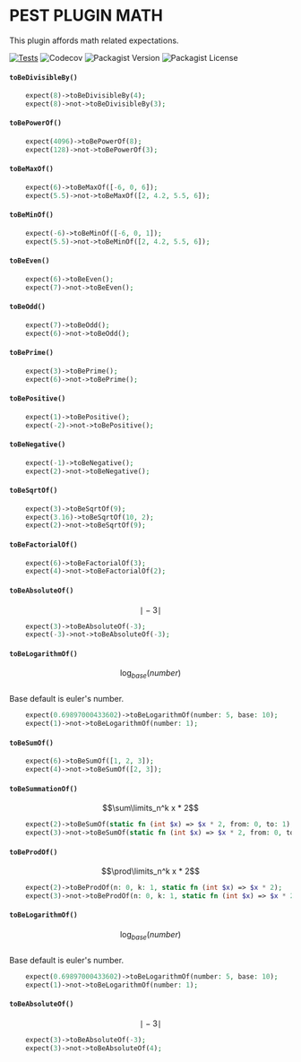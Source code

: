 # PEST PLUGIN MATH

This plugin affords math related expectations.


[![Tests](https://github.com/faissaloux/pest-plugin-math/actions/workflows/tests.yml/badge.svg)](https://github.com/faissaloux/pest-plugin-math/actions/workflows/tests.yml) ![Codecov](https://img.shields.io/codecov/c/github/faissaloux/pest-plugin-math) ![Packagist Version](https://img.shields.io/packagist/v/faissaloux/pest-plugin-math) ![Packagist License](https://img.shields.io/packagist/l/faissaloux/pest-plugin-math)


#### `toBeDivisibleBy()`
```php
    expect(8)->toBeDivisibleBy(4);
    expect(8)->not->toBeDivisibleBy(3);
```

#### `toBePowerOf()`
```php
    expect(4096)->toBePowerOf(8);
    expect(128)->not->toBePowerOf(3);
```

#### `toBeMaxOf()`
```php
    expect(6)->toBeMaxOf([-6, 0, 6]);
    expect(5.5)->not->toBeMaxOf([2, 4.2, 5.5, 6]);
```

#### `toBeMinOf()`
```php
    expect(-6)->toBeMinOf([-6, 0, 1]);
    expect(5.5)->not->toBeMinOf([2, 4.2, 5.5, 6]);
```

#### `toBeEven()`
```php
    expect(6)->toBeEven();
    expect(7)->not->toBeEven();
```

#### `toBeOdd()`
```php
    expect(7)->toBeOdd();
    expect(6)->not->toBeOdd();
```

#### `toBePrime()`
```php
    expect(3)->toBePrime();
    expect(6)->not->toBePrime();
```

#### `toBePositive()`
```php
    expect(1)->toBePositive();
    expect(-2)->not->toBePositive();
```

#### `toBeNegative()`
```php
    expect(-1)->toBeNegative();
    expect(2)->not->toBeNegative();
```

#### `toBeSqrtOf()`
```php
    expect(3)->toBeSqrtOf(9);
    expect(3.16)->toBeSqrtOf(10, 2);
    expect(2)->not->toBeSqrtOf(9);
```

#### `toBeFactorialOf()`
```php
    expect(6)->toBeFactorialOf(3);
    expect(4)->not->toBeFactorialOf(2);
```

#### `toBeAbsoluteOf()`
$$\mid -3 \mid$$
```php
    expect(3)->toBeAbsoluteOf(-3);
    expect(-3)->not->toBeAbsoluteOf(-3);
```

#### `toBeLogarithmOf()`
$$\log_{base}(number)$$
<br>
Base default is euler's number.
```php
    expect(0.69897000433602)->toBeLogarithmOf(number: 5, base: 10);
    expect(1)->not->toBeLogarithmOf(number: 1);
```

#### `toBeSumOf()`
```php
    expect(6)->toBeSumOf([1, 2, 3]);
    expect(4)->not->toBeSumOf([2, 3]);
```

#### `toBeSummationOf()`
$$\sum\limits_n^k x * 2$$
```php
    expect(2)->toBeSumOf(static fn (int $x) => $x * 2, from: 0, to: 1);
    expect(3)->not->toBeSumOf(static fn (int $x) => $x * 2, from: 0, to: 1);
```

#### `toBeProdOf()`
$$\prod\limits_n^k x * 2$$
```php
    expect(2)->toBeProdOf(n: 0, k: 1, static fn (int $x) => $x * 2);
    expect(3)->not->toBeProdOf(n: 0, k: 1, static fn (int $x) => $x * 2);
```

#### `toBeLogarithmOf()`
$$\log_{base}(number)$$
<br>
Base default is euler's number.
```php
    expect(0.69897000433602)->toBeLogarithmOf(number: 5, base: 10);
    expect(1)->not->toBeLogarithmOf(number: 1);
```

#### `toBeAbsoluteOf()`
$$\mid -3 \mid$$
```php
    expect(3)->toBeAbsoluteOf(-3);
    expect(3)->not->toBeAbsoluteOf(4);
```